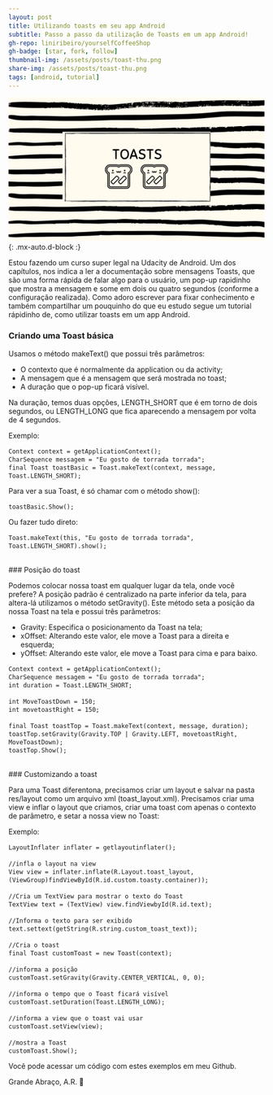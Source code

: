 ```yaml
---
layout: post
title: Utilizando toasts em seu app Android
subtitle: Passo a passo da utilização de Toasts em um app Android!
gh-repo: liniribeiro/yourselfCoffeeShop
gh-badge: [star, fork, follow]
thumbnail-img: /assets/posts/toast-thu.png
share-img: /assets/posts/toast-thu.png
tags: [android, tutorial]
---
```

![toastlini1](/assets/posts/toast-alini-ribeiro.png){: .mx-auto.d-block :}

Estou fazendo um curso super legal na Udacity de Android. Um dos capítulos, nos indica a ler a documentação sobre mensagens Toasts, que são uma forma rápida de falar algo para o usuário, um pop-up rapidinho que mostra a mensagem e some em dois ou quatro segundos (conforme a configuração realizada). Como adoro escrever para fixar conhecimento e também compartilhar um pouquinho do que eu estudo segue um tutorial rápidinho de, como utilizar toasts em um app Android.


### Criando uma Toast básica


Usamos o método makeText() que possui três parâmetros:
- O contexto que é normalmente da application ou da activity;
- A mensagem que é a mensagem que será mostrada no toast;
- A duração que o pop-up ficará visível.

Na duração, temos duas opções, LENGTH_SHORT que é em torno de dois segundos, ou LENGTH_LONG que fica aparecendo a mensagem por volta de 4 segundos.

Exemplo:
~~~
Context context = getApplicationContext();
CharSequence messagem = "Eu gosto de torrada torrada";
final Toast toastBasic = Toast.makeText(context, message, Toast.LENGTH_SHORT);
~~~

Para ver a sua Toast, é só chamar com o método show():
~~~
toastBasic.Show();
~~~

Ou fazer tudo direto:
~~~
Toast.makeText(this, "Eu gosto de torrada torrada", Toast.LENGTH_SHORT).show();
~~~

<br>
### Posição do toast

Podemos colocar nossa toast em qualquer lugar da tela, onde você prefere?
A posição padrão é centralizado na parte inferior da tela, para altera-lá  utilizamos o método setGravity(). Este método seta a posição da nossa Toast na tela e possui três parâmetros:
- Gravity: Especifica o posicionamento da Toast na tela;
- xOffset: Alterando este valor, ele move a Toast para a direita e esquerda;
- yOffset: Alterando este valor, ele move a Toast para cima e para baixo.

~~~
Context context = getApplicationContext();
CharSequence messagem = "Eu gosto de torrada torrada";
int duration = Toast.LENGTH_SHORT;

int MoveToastDown = 150;
int movetoastRight = 150;

final Toast toastTop = Toast.makeText(context, message, duration);
toastTop.setGravity(Gravity.TOP | Gravity.LEFT, movetoastRight, MoveToastDown);
toastTop.Show();
~~~

<br>
### Customizando a toast


Para uma Toast diferentona, precisamos criar um layout e salvar na pasta  res/layout como um arquivo xml (toast_layout.xml).
Precisamos criar uma view e inflar o layout que criamos, criar uma toast com apenas o contexto de parâmetro, e setar a nossa view no Toast:

Exemplo:
~~~
LayoutInflater inflater = getlayoutinflater();

//infla o layout na view
View view = inflater.inflate(R.Layout.toast_layout, (ViewGroup)findViewById(R.id.custom.toasty.container));

//Cria um TextView para mostrar o texto do Toast
TextView text = (TextView) view.findViewbyId(R.id.text);

//Informa o texto para ser exibido
text.settext(getString(R.string.custom_toast_text));

//Cria o toast
final Toast customToast = new Toast(context);

//informa a posição
customToast.setGravity(Gravity.CENTER_VERTICAL, 0, 0);

//informa o tempo que o Toast ficará visível
customToast.setDuration(Toast.LENGTH_LONG);

//informa a view que o toast vai usar
customToast.setView(view);

//mostra a Toast
customToast.Show();
~~~


Você pode acessar um código com estes exemplos em meu Github.

Grande Abraço, A.R. 🙂